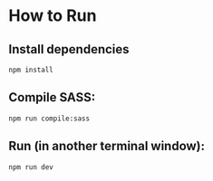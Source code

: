 # How to Run
## Install dependencies
```npm install```

## Compile SASS: 
```npm run compile:sass```  

## Run (in another terminal window): 
```npm run dev```
